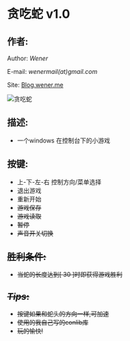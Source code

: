 <!-- title: 一枚小游戏-贪吃蛇-控制台版 -->
<!-- category: Game -->
<!-- tag: c -->
<!-- date: 2013/8/19 -->
<!-- state: published -->
<!-- link: greedy_snake -->

贪吃蛇 v1.0
===========

## 作者:
Author: *Wener*

E-mail: *wenermail(at)gmail.com*

Site: [Blog.wener.me](http://blog.wener.me)

![贪吃蛇](https://raw.github.com/WenerLove/greedy_snake/master/screenshot.png "贪吃蛇 v1.0")

<!-- more -->

## 描述:
*  一个windows 在控制台下的小游戏


## 按键:
*    上-下-左-右 控制方向/菜单选择
*   <ESC>       退出游戏
*   <R>         重新开始
*   <S>         游戏保存
*   <L>         游戏读取
*   <SPACE>     暂停
*   <M>         声音开关切换


## 胜利条件:
*   当蛇的长度达到[ 30 ]时即获得游戏胜利

## *Tips*:
* 按键如果和蛇头的方向一样,可加速
* 使用的我自己写的conlib库
* 玩的愉快!


